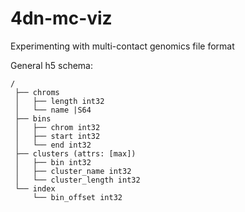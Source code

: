 # 4dn-mc-viz
Experimenting with multi-contact genomics file format

General h5 schema:
```console
/
 ├── chroms
 │   ├── length int32
 │   └── name |S64
 ├── bins
 │   ├── chrom int32
 │   ├── start int32
 │   └── end int32
 ├── clusters (attrs: [max])
 │   ├── bin int32
 │   ├── cluster_name int32
 │   └── cluster_length int32
 └── index
     └── bin_offset int32
```
